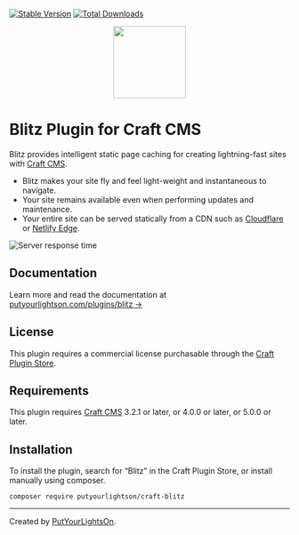[![Stable Version](https://img.shields.io/packagist/v/putyourlightson/craft-blitz?label=stable)]((https://packagist.org/packages/putyourlightson/craft-blitz))
[![Total Downloads](https://img.shields.io/packagist/dt/putyourlightson/craft-blitz)](https://packagist.org/packages/putyourlightson/craft-blitz)

<p align="center"><img width="130" src="https://putyourlightson.com/assets/logos/blitz.svg"></p>

# Blitz Plugin for Craft CMS

Blitz provides intelligent static page caching for creating lightning-fast sites with [Craft CMS](https://craftcms.com/).

- Blitz makes your site fly and feel light-weight and instantaneous to navigate.
- Your site remains available even when performing updates and maintenance.
- Your entire site can be served statically from a CDN such as [Cloudflare](https://www.cloudflare.com/cdn/) or [Netlify Edge](https://www.netlify.com/products/edge/).

![Server response time](https://putyourlightson.com/assets/images/plugins/blitz/server-response-time.png)

## Documentation

Learn more and read the documentation at [putyourlightson.com/plugins/blitz →](https://putyourlightson.com/plugins/blitz)

## License

This plugin requires a commercial license purchasable through the [Craft Plugin Store](https://plugins.craftcms.com/blitz).

## Requirements

This plugin requires [Craft CMS](https://craftcms.com/) 3.2.1 or later, or 4.0.0 or later, or 5.0.0 or later.

## Installation

To install the plugin, search for “Blitz” in the Craft Plugin Store, or install manually using composer.

```shell
composer require putyourlightson/craft-blitz
```

---

Created by [PutYourLightsOn](https://putyourlightson.com/).
